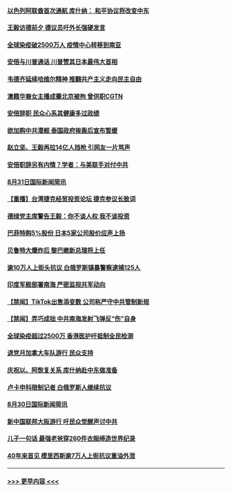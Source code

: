 #### [以色列阿联酋首次通航 库什纳： 和平协议将改变中东](../pages/prog202/a102930580.md?t=09010202) 
#### [王毅访德前夕 德议员吁外长强硬发言](../pages/prog202/a102930572.md?t=09010202) 
#### [全球染疫破2500万人 疫情中心转移到南亚](../pages/prog202/a102930570.md?t=09010202) 
#### [安倍与川普通话 川普赞其日本最伟大首相](../pages/prog202/a102930560.md?t=09010202) 
#### [韦德齐延续哈维尔精神 推翻共产主义走向民主自由](../pages/prog202/a102930539.md?t=09010202) 
#### [澳籍华裔女主播成蕾北京被拘 曾供职CGTN](../pages/prog202/a102930521.md?t=09010202) 
#### [安倍辞职 民众心系其健康多过政绩](../pages/prog202/a102930490.md?t=09010202) 
#### [欲加购中共潜舰 泰国政府挨轰后宣布暂缓](../pages/prog202/a102930352.md?t=09010202) 
#### [赵立坚、王毅再拉14亿人挡枪 引网友一片骂声](../pages/prog202/a102930349.md?t=09010202) 
#### [安倍职辞另有内情？学者：与美联手对付中共](../pages/prog202/a102930298.md?t=09010202) 
#### [8月31日国际新闻简讯](../pages/prog202/a102930319.md?t=09010202) 
#### [【重播】台湾捷克经贸投资论坛 捷克参议长致词](../pages/prog202/a102930307.md?t=09010202) 
#### [德绿党主席警告王毅：你不谈人权 我不谈投资](../pages/prog202/a102930262.md?t=09010202) 
#### [巴菲特购5%股份 日本5家公司股价应声上扬](../pages/prog202/a102930211.md?t=09010202) 
#### [贝鲁特大爆炸后 黎巴嫩新总理将上任](../pages/prog202/a102930175.md?t=09010202) 
#### [逾10万人上街头抗议 白俄罗斯镇暴警察逮捕125人](../pages/prog202/a102930119.md?t=09010202) 
#### [印度军舰部署南海 严密监视共军动向](../pages/prog202/a102930002.md?t=09010202) 
#### [【禁闻】TikTok出售添变数 公司称严守中共管制新规](../pages/prog202/a102930000.md?t=09010202) 
#### [【禁闻】弄巧成拙 中共南海发射飞弹反“伤”自身](../pages/prog202/a102930003.md?t=09010202) 
#### [全球染疫超过2500万 香港医护吁抵制全民检测](../pages/prog202/a102929885.md?t=09010202) 
#### [退党月加拿大车队游行 民众支持](../pages/prog202/a102929972.md?t=09010202) 
#### [庆祝以、阿恢复关系 库什纳赴中东做准备](../pages/prog202/a102929964.md?t=09010202) 
#### [卢卡申科限制记者 白俄罗斯人继续抗议](../pages/prog202/a102929901.md?t=09010202) 
#### [8月30日国际新闻简讯](../pages/prog202/a102929896.md?t=09010202) 
#### [新中国联邦大阪游行 吁民众觉醒声讨中共](../pages/prog202/a102929857.md?t=09010202) 
#### [儿子一句话 最强老爸穿260件衣服缔造世界纪录](../pages/prog202/a102929859.md?t=09010202) 
#### [40年来首见 模里西斯逾7万人上街抗议重油外泄](../pages/prog202/a102929774.md?t=09010202) 

----
#### [ >>> 更早内容 <<< ](../indexes/prog202-earlier.md)
